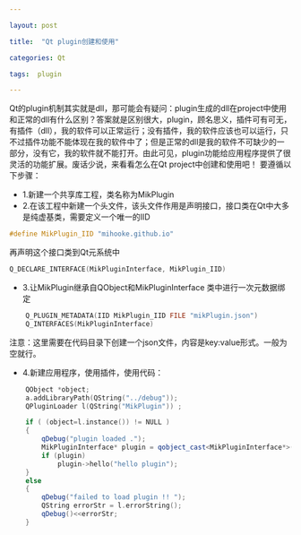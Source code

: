 ```yaml
---

layout: post

title:  "Qt plugin创建和使用"

categories: Qt

tags:  plugin

---
```

Qt的plugin机制其实就是dll，那可能会有疑问：plugin生成的dll在project中使用和正常的dll有什么区别？答案就是区别很大，plugin，顾名思义，插件可有可无，有插件（dll），我的软件可以正常运行；没有插件，我的软件应该也可以运行，只不过插件功能不能体现在我的软件中了；但是正常的dll是我的软件不可缺少的一部分，没有它，我的软件就不能打开。由此可见，plugin功能给应用程序提供了很灵活的功能扩展。废话少说，来看看怎么在Qt project中创建和使用吧！
要遵循以下步骤：
- 1.新建一个共享库工程，类名称为MikPlugin
- 2.在该工程中新建一个头文件，该头文件作用是声明接口，接口类在Qt中大多是纯虚基类，需要定义一个唯一的IID
```c++
#define MikPlugin_IID "mihooke.github.io"
```
再声明这个接口类到Qt元系统中
```c++
Q_DECLARE_INTERFACE(MikPluginInterface, MikPlugin_IID)
```
- 3.让MikPlugin继承自QObject和MikPluginInterface
类中进行一次元数据绑定
```c++
    Q_PLUGIN_METADATA(IID MikPlugin_IID FILE "mikPlugin.json")
    Q_INTERFACES(MikPluginInterface)
```
注意：这里需要在代码目录下创建一个json文件，内容是key:value形式。一般为空就行。
- 4.新建应用程序，使用插件，使用代码：
```c++
    QObject *object;
    a.addLibraryPath(QString("../debug"));
    QPluginLoader l(QString("MikPlugin")) ;

    if ( (object=l.instance()) != NULL )
    {
        qDebug("plugin loaded .");
        MikPluginInterface* plugin = qobject_cast<MikPluginInterface*>(object) ;
        if (plugin)
            plugin->hello("hello plugin");
    }
    else
    {
        qDebug("failed to load plugin !! ");
        QString errorStr = l.errorString();
        qDebug()<<errorStr;
    }
```